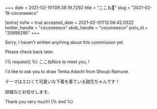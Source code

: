+++
date = 2021-02-19T09:38:19.729Z
title = "ここね🦀"
slug = "2021-02-19-coconeeeco"

[extra]
nsfw = true
accepted_date = 2021-02-01T12:06:42.032Z
twitter_handle = "coconeeeco"
skeb_handle = "coconeeeco"
pixiv_id = "20898295"
+++

Sorry, I haven't written anything about this commission yet.

Please check back later.

{% request() %}
ここねNice to meet you, <TODO>!

I'd like to ask you to draw Tenka Adachi from Shoujo Ramune.

テーマはエロくて可愛いな下着を着ている甜花ちゃんです！

詳細などお任せします。

Thank you very much!
{% end %}
